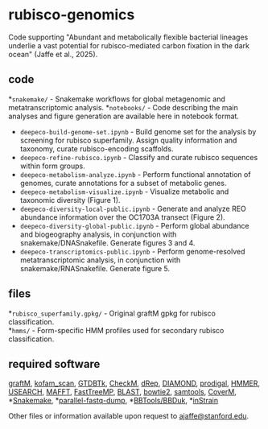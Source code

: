 # rubisco-genomics

Code supporting "Abundant and metabolically flexible bacterial lineages underlie a vast  potential for rubisco-mediated carbon fixation in the dark ocean" (Jaffe et al., 2025).

## code

*`snakemake/` - Snakemake workflows for global metagenomic and metatranscriptomic analysis.
*`notebooks/` - Code describing the main analyses and figure generation are available here in notebook format.
   * `deepeco-build-genome-set.ipynb` - Build genome set for the analysis by screening for rubisco superfamily. Assign quality information and taxonomy, curate rubisco-encoding scaffolds.
   * `deepeco-refine-rubisco.ipynb` - Classify and curate rubisco sequences within form groups.
   * `deepeco-metabolism-analyze.ipynb` - Perform functional annotation of genomes, curate annotations for a subset of metabolic genes.
   * `deepeco-metabolism-visualize.ipynb` - Visualize metabolic and taxonomic diversity (Figure 1).
   * `deepeco-diversity-local-public.ipynb` - Generate and analyze REO abundance information over the OC1703A transect (Figure 2).
   * `deepeco-diversity-global-public.ipynb` - Perform global abundance and biogeography analysis, in conjunction with snakemake/DNASnakefile. Generate figures 3 and 4.
   * `deepeco-transcriptomics-public.ipynb` - Perform genome-resolved metatranscriptomic analysis, in conjunction with snakemake/RNASnakefile. Generate figure 5.

## files

*`rubisco_superfamily.gpkg/` - Original graftM gpkg for rubisco classification.<br>
*`hmms/` - Form-specific HMM profiles used for secondary rubisco classification.

## required software

[graftM](https://github.com/geronimp/graftM),
[kofam_scan](https://github.com/takaram/kofam_scan),
[GTDBTk](https://github.com/Ecogenomics/GTDBTk),
[CheckM](https://github.com/Ecogenomics/CheckM),
[dRep](https://github.com/MrOlm/drep),
[DIAMOND](https://github.com/bbuchfink/diamond),
[prodigal](https://github.com/hyattpd/Prodigal),
[HMMER](https://github.com/EddyRivasLab/hmmer),
[USEARCH](https://www.drive5.com/usearch/),
[MAFFT](https://github.com/GSLBiotech/mafft),
[FastTreeMP](https://morgannprice.github.io/fasttree/),
[BLAST](https://blast.ncbi.nlm.nih.gov/doc/blast-help/downloadblastdata.html),
[bowtie2](https://github.com/BenLangmead/bowtie2),
[samtools](https://github.com/samtools/samtools),
[CoverM](https://github.com/wwood/CoverM),
*[Snakemake](https://github.com/snakemake/snakemake),
*[parallel-fastq-dump](https://github.com/rvalieris/parallel-fastq-dump),
*[BBTools/BBDuk](https://jgi.doe.gov/data-and-tools/software-tools/bbtools/bb-tools-user-guide/bbduk-guide/),
*[inStrain](https://github.com/MrOlm/inStrain)

Other files or information available upon request to [ajaffe@stanford.edu](mailto:ajaffe@stanford.edu). 
